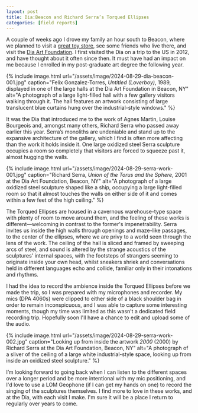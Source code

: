 ```yaml
---
layout: post
title: Dia:Beacon and Richard Serra’s Torqued Ellipses
categories: [field reports]
---
```


A couple of weeks ago I drove my family an hour south to Beacon, where we planned to visit a [great toy store](https://www.erikabarratt.com/brickandmortar), see some friends who live there, and visit the [Dia Art Foundation](https://www.diaart.org/visit/visit-our-locations-sites/dia-beacon-beacon-united-states). I first visited the Dia on a trip to the US in 2012, and have thought about it often since then. It must have had an impact on me because I enrolled in my post-graduate art degree the following year.<!--more-->

{% include image.html url="/assets/image/2024-08-29-dia-beacon-001.jpg" caption="Felix Gonzalez-Torres, <em>Untitled (Loverboy)</em>, 1989, displayed in one of the large halls at the Dia Art Foundation in Beacon, NY" alt="A photograph of a large light-filled hall with a few gallery visitors walking through it. The hall features an artwork consisting of large translucent blue curtains hung over the industrial-style windows." %}

It was the Dia that introduced me to the work of Agnes Martin, Louise Bourgeois and, amongst many others, Richard Serra who passed away earlier this year. Serra’s monoliths are undeniable and stand up to the expansive architecture of the gallery, which I find is often more affecting than the work it holds inside it. One large oxidized steel Serra sculpture occupies a room so completely that visitors are forced to squeeze past it, almost hugging the walls.

{% include image.html url="/assets/image/2024-08-29-serra-work-001.jpg" caption="Richard Serra, <em>Union of the Torus and the Sphere</em>, 2001 at the Dia Art Foundation, Beacon, NY" alt="A photograph of a large oxidized steel sculpture shaped like a ship, occupying a large light-filled room so that it almost touches the walls on either side of it and comes within a few feet of the high ceiling." %}

The Torqued Ellipses are housed in a cavernous warehouse-type space with plenty of room to move around them, and the feeling of these works is different—welcoming in contrast to the former's impenetrability. Serra invites us inside the high walls through openings and maze-like passages, to the center of the ellipses, where we are privy to a world seen through the lens of the work. The ceiling of the hall is sliced and framed by sweeping arcs of steel, and sound is altered by the strange acoustics of the sculptures' internal spaces, with the footsteps of strangers seeming to originate inside your own head, whilst sneakers shriek and conversations held in different languages echo and collide, familiar only in their intonations and rhythms.

I had the idea to record the ambience inside the Torqued Ellipses before we made the trip, so I was prepared with my microphones and recorder. My mics (DPA 4060s) were clipped to either side of a black shoulder bag in order to remain inconspicuous, and I was able to capture some interesting moments, though my time was limited as this wasn’t a dedicated field recording trip. Hopefully soon I'll have a chance to edit and upload some of the audio.

{% include image.html url="/assets/image/2024-08-29-serra-work-002.jpg" caption="Looking up from inside the artwork <em>2000</em> (2000) by Richard Serra at the Dia Art Foundation, Beacon, NY" alt="A photograph of a sliver of the ceiling of a large white industrial-style space, looking up from inside an oxidized steel sculpture." %}

I’m looking forward to going back when I can listen to the different spaces over a longer period and be more intentional with my mic positioning, and I'd love to use a LOM Geophone (if I can get my hands on one) to record the singing of the sculptures themselves. I find more to love in these works, and at the Dia, with each visit I make. I'm sure it will be a place I return to regularly over years to come.
